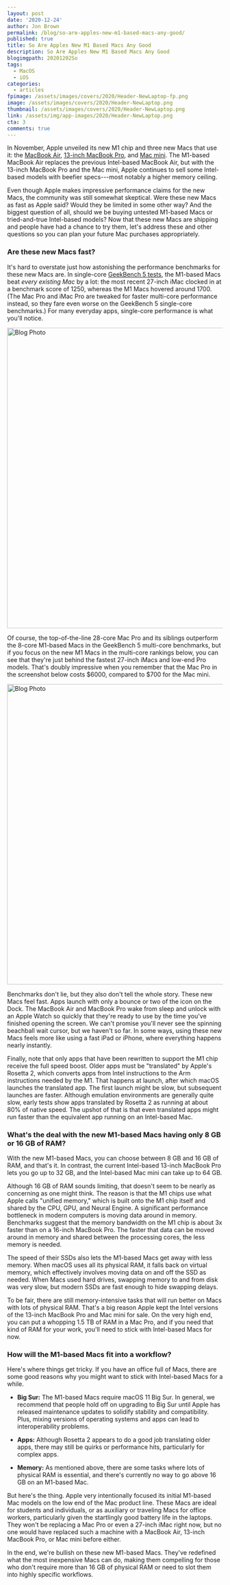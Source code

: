 ```yaml
---
layout: post
date: '2020-12-24'
author: Jon Brown
permalink: /blog/so-are-apples-new-m1-based-macs-any-good/
published: true
title: So Are Apples New M1 Based Macs Any Good
description: So Are Apples New M1 Based Macs Any Good
blogimgpath: 20201202So
tags:
  - MacOS
  - iOS
categories:
  - articles
fpimage: /assets/images/covers/2020/Header-NewLaptop-fp.png
image: /assets/images/covers/2020/Header-NewLaptop.png
thumbnail: /assets/images/covers/2020/Header-NewLaptop.png
link: /assets/img/app-images/2020/Header-NewLaptop.png
cta: 3
comments: true
---
```

In November, Apple unveiled its new M1 chip and three new Macs that use
it: the [MacBook Air](https://www.apple.com/macbook-air/), [13-inch
MacBook Pro](https://www.apple.com/macbook-pro-13/), and [Mac
mini](https://www.apple.com/mac-mini/). The M1-based MacBook Air
replaces the previous Intel-based MacBook Air, but with the 13-inch
MacBook Pro and the Mac mini, Apple continues to sell some Intel-based
models with beefier specs---most notably a higher memory ceiling.

Even though Apple makes impressive performance claims for the new Macs,
the community was still somewhat skeptical. Were these new Macs as fast
as Apple said? Would they be limited in some other way? And the biggest
question of all, should we be buying untested M1-based Macs or
tried-and-true Intel-based models? Now that these new Macs are shipping
and people have had a chance to try them, let's address these and other
questions so you can plan your future Mac purchases appropriately.​

### Are these new Macs fast?

It's hard to overstate just how astonishing the performance benchmarks
for these new Macs are. In single-core [GeekBench 5
tests](https://browser.geekbench.com/mac-benchmarks/), the M1-based Macs
beat *every existing Mac* by a lot: the most recent 27-inch iMac clocked
in at a benchmark score of 1250, whereas the M1 Macs hovered around
1700. (The Mac Pro and iMac Pro are tweaked for faster multi-core
performance instead, so they fare even worse on the GeekBench 5
single-core benchmarks.) For many everyday apps, single-core performance
is what you'll notice.

<img alt="Blog Photo" src="{{ site.site_cdn }}/assets/images/blog/2020/20201202So/image2.png" class="img-fluid rounded m-2" width="700" />


Of course, the top-of-the-line 28-core Mac Pro and its siblings
outperform the 8-core M1-based Macs in the GeekBench 5 multi-core
benchmarks, but if you focus on the new M1 Macs in the multi-core
rankings below, you can see that they're just behind the fastest 27-inch
iMacs and low-end Pro models. That's doubly impressive when you remember
that the Mac Pro in the screenshot below costs $6000, compared to $700
for the Mac mini.

<img alt="Blog Photo" src="{{ site.site_cdn }}/assets/images/blog/2020/20201202So/image3.png" class="img-fluid rounded m-2" width="700" />


Benchmarks don't lie, but they also don't tell the whole story. These
new Macs feel fast. Apps launch with only a bounce or two of the icon on
the Dock. The MacBook Air and MacBook Pro wake from sleep and unlock
with an Apple Watch so quickly that they're ready to use by the time
you've finished opening the screen. We can't promise you'll never see
the spinning beachball wait cursor, but we haven't so far. In some ways,
using these new Macs feels more like using a fast iPad or iPhone, where
everything happens nearly instantly.

Finally, note that only apps that have been rewritten to support the M1
chip receive the full speed boost. Older apps must be "translated" by
Apple's Rosetta 2, which converts apps from Intel instructions to the
Arm instructions needed by the M1. That happens at launch, after which
macOS launches the translated app. The first launch might be slow, but
subsequent launches are faster. Although emulation environments are
generally quite slow, early tests show apps translated by Rosetta 2 as
running at about 80% of native speed. The upshot of that is that even
translated apps might run faster than the equivalent app running on an
Intel-based Mac.​

### What's the deal with the new M1-based Macs having only 8 GB or 16 GB of RAM?

With the new M1-based Macs, you can choose between 8 GB and 16 GB of
RAM, and that's it. In contrast, the current Intel-based 13-inch MacBook
Pro lets you go up to 32 GB, and the Intel-based Mac mini can take up to
64 GB.

Although 16 GB of RAM sounds limiting, that doesn't seem to be nearly as
concerning as one might think. The reason is that the M1 chips use what
Apple calls "unified memory," which is built onto the M1 chip itself and
shared by the CPU, GPU, and Neural Engine. A significant performance
bottleneck in modern computers is moving data around in memory.
Benchmarks suggest that the memory bandwidth on the M1 chip is about 3x
faster than on a 16-inch MacBook Pro. The faster that data can be moved
around in memory and shared between the processing cores, the less
memory is needed.

The speed of their SSDs also lets the M1-based Macs get away with less
memory. When macOS uses all its physical RAM, it falls back on virtual
memory, which effectively involves moving data on and off the SSD as
needed. When Macs used hard drives, swapping memory to and from disk was
very slow, but modern SSDs are fast enough to hide swapping delays.

To be fair, there are still memory-intensive tasks that will run better
on Macs with lots of physical RAM. That's a big reason Apple kept the
Intel versions of the 13-inch MacBook Pro and Mac mini for sale. On the
very high end, you can put a whopping 1.5 TB of RAM in a Mac Pro, and if
you need that kind of RAM for your work, you'll need to stick with
Intel-based Macs for now.​

### How will the M1-based Macs fit into a workflow?

Here's where things get tricky. If you have an office full of Macs,
there are some good reasons why you might want to stick with Intel-based
Macs for a while.

-   **Big Sur:** The M1-based Macs require macOS 11 Big Sur. In general,
    we recommend that people hold off on upgrading to Big Sur until
    Apple has released maintenance updates to solidify stability and
    compatibility. Plus, mixing versions of operating systems and apps
    can lead to interoperability problems.

-   **Apps:** Although Rosetta 2 appears to do a good job translating
    older apps, there may still be quirks or performance hits,
    particularly for complex apps.

-   **Memory:** As mentioned above, there are some tasks where lots of
    physical RAM is essential, and there's currently no way to go above
    16 GB on an M1-based Mac.

But here's the thing. Apple very intentionally focused its initial
M1-based Mac models on the low end of the Mac product line. These Macs
are ideal for students and individuals, or as auxiliary or traveling
Macs for office workers, particularly given the startlingly good battery
life in the laptops. They won't be replacing a Mac Pro or even a 27-inch
iMac right now, but no one would have replaced such a machine with a
MacBook Air, 13-inch MacBook Pro, or Mac mini before either.

In the end, we're bullish on these new M1-based Macs. They've redefined
what the most inexpensive Macs can do, making them compelling for those
who don't require more than 16 GB of physical RAM or need to slot them
into highly specific workflows.